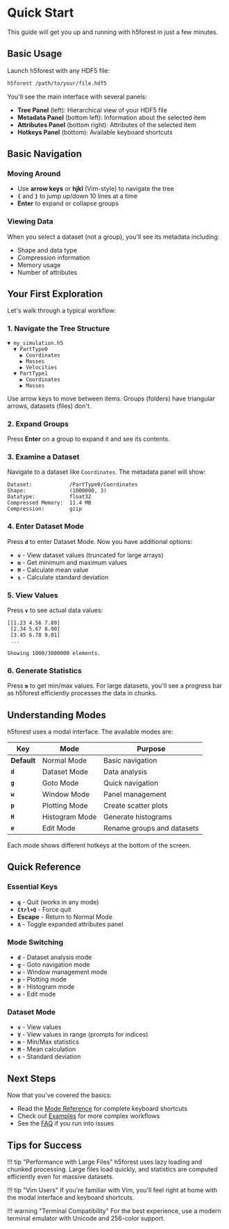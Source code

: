 # Quick Start

This guide will get you up and running with h5forest in just a few minutes.

## Basic Usage

Launch h5forest with any HDF5 file:

```bash
h5forest /path/to/your/file.hdf5
```

You'll see the main interface with several panels:

- **Tree Panel** (left): Hierarchical view of your HDF5 file
- **Metadata Panel** (bottom left): Information about the selected item
- **Attributes Panel** (bottom right): Attributes of the selected item
- **Hotkeys Panel** (bottom): Available keyboard shortcuts

## Basic Navigation

### Moving Around

- Use **arrow keys** or **hjkl** (Vim-style) to navigate the tree
- **`{`** and **`}`** to jump up/down 10 lines at a time
- **Enter** to expand or collapse groups

### Viewing Data

When you select a dataset (not a group), you'll see its metadata including:

- Shape and data type
- Compression information
- Memory usage
- Number of attributes

## Your First Exploration

Let's walk through a typical workflow:

### 1. Navigate the Tree Structure

```
▼ my_simulation.h5
  ▼ PartType0
    ▶ Coordinates
    ▶ Masses
    ▶ Velocities
  ▼ PartType1
    ▶ Coordinates
    ▶ Masses
```

Use arrow keys to move between items. Groups (folders) have triangular arrows, datasets (files) don't.

### 2. Expand Groups

Press **Enter** on a group to expand it and see its contents.

### 3. Examine a Dataset

Navigate to a dataset like `Coordinates`. The metadata panel will show:

```
Dataset:            /PartType0/Coordinates
Shape:              (1000000, 3)
Datatype:           float32
Compressed Memory:  11.4 MB
Compression:        gzip
```

### 4. Enter Dataset Mode

Press **`d`** to enter Dataset Mode. Now you have additional options:

- **`v`** - View dataset values (truncated for large arrays)
- **`m`** - Get minimum and maximum values
- **`M`** - Calculate mean value
- **`s`** - Calculate standard deviation

### 5. View Values

Press **`v`** to see actual data values:

```
[[1.23 4.56 7.89]
 [2.34 5.67 8.90]
 [3.45 6.78 9.01]
 ...
 
Showing 1000/3000000 elements.
```

### 6. Generate Statistics

Press **`m`** to get min/max values. For large datasets, you'll see a progress bar as h5forest efficiently processes the data in chunks.

## Understanding Modes

h5forest uses a modal interface. The available modes are:

| Key | Mode | Purpose |
|-----|------|---------|
| **Default** | Normal Mode | Basic navigation |
| **`d`** | Dataset Mode | Data analysis |
| **`g`** | Goto Mode | Quick navigation |
| **`w`** | Window Mode | Panel management |
| **`p`** | Plotting Mode | Create scatter plots |
| **`H`** | Histogram Mode | Generate histograms |
| **`e`** | Edit Mode | Rename groups and datasets |

Each mode shows different hotkeys at the bottom of the screen.

## Quick Reference

### Essential Keys

- **`q`** - Quit (works in any mode)
- **`Ctrl+Q`** - Force quit
- **Escape** - Return to Normal Mode
- **`A`** - Toggle expanded attributes panel

### Mode Switching

- **`d`** - Dataset analysis mode
- **`g`** - Goto navigation mode  
- **`w`** - Window management mode
- **`p`** - Plotting mode
- **`H`** - Histogram mode
- **`e`** - Edit mode

### Dataset Mode

- **`v`** - View values
- **`V`** - View values in range (prompts for indices)
- **`m`** - Min/Max statistics
- **`M`** - Mean calculation
- **`s`** - Standard deviation

## Next Steps

Now that you've covered the basics:

- Read the [Mode Reference](modes/overview.md) for complete keyboard shortcuts
- Check out [Examples](examples/navigation.md) for more complex workflows
- See the [FAQ](faq.md) if you run into issues

## Tips for Success

!!! tip "Performance with Large Files"
    h5forest uses lazy loading and chunked processing. Large files load quickly, and statistics are computed efficiently even for massive datasets.

!!! tip "Vim Users"
    If you're familiar with Vim, you'll feel right at home with the modal interface and keyboard shortcuts.

!!! warning "Terminal Compatibility"
    For the best experience, use a modern terminal emulator with Unicode and 256-color support.